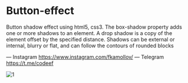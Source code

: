 # Button-effect
Button shadow effect using html5, css3. 
The box-shadow property adds one or more shadows to an element. A drop shadow is a copy of the element offset by the specified distance. Shadows can be external or internal, blurry or flat, and can follow the contours of rounded blocks

— Instagram https://www.instagram.com/fkamollov/
— Telegram https://t.me/codeef

![1](https://user-images.githubusercontent.com/55693215/102946507-effb2780-44d1-11eb-8be7-803642284b3d.png)
